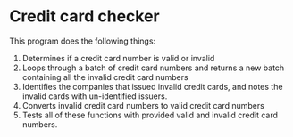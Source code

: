 # Credit card checker
This program does the following things:
1. Determines if a credit card number is valid or invalid
2. Loops through a batch of credit card numbers and returns a new batch containing all the invalid credit card numbers
3. Identifies the companies that issued invalid credit cards, and notes the invalid cards with un-identified issuers.
4. Converts invalid credit card numbers to valid credit card numbers
5. Tests all of these functions with provided valid and invalid credit card numbers.
